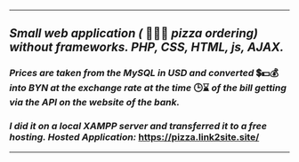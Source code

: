 ***
## _Small web application (_ 🍕🧀🥓 _pizza ordering) without frameworks. PHP, CSS, HTML, js, AJAX._
### _Prices are taken from the MySQL in USD and converted_ 💲💵💰 _into BYN at the exchange rate at the time_ 🕒⌛ _of the bill getting via the API on the website of the bank._
### _I did it on a local XAMPP server and transferred it to a free hosting. Hosted Application:_ https://pizza.link2site.site/
***

